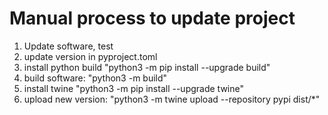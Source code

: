 # Manual process to update project

1. Update software, test
2. update version in pyproject.toml
3. install python build "python3 -m pip install --upgrade build"
4. build software: "python3 -m build"
5. install twine "python3 -m pip install --upgrade twine"
6. upload new version: "python3 -m twine upload --repository pypi dist/*"

